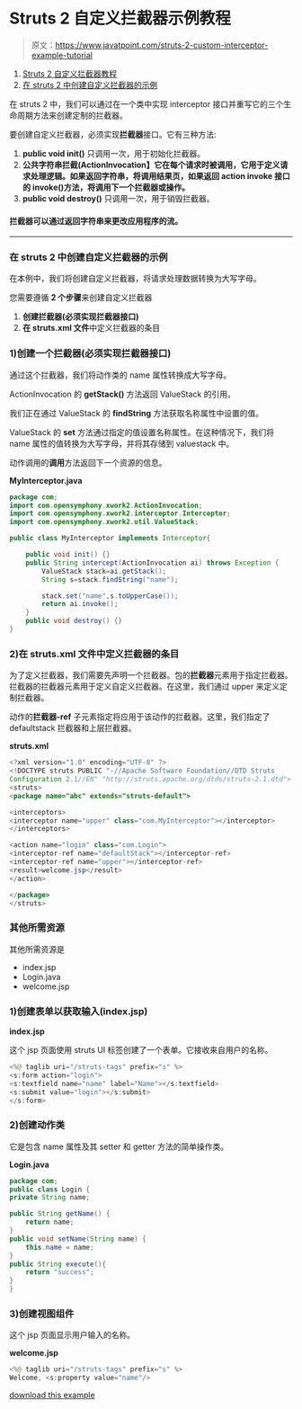 # Struts 2 自定义拦截器示例教程

> 原文：<https://www.javatpoint.com/struts-2-custom-interceptor-example-tutorial>

1.  [Struts 2 自定义拦截器教程](#)
2.  [在 struts 2 中创建自定义拦截器的示例](ex)

在 struts 2 中，我们可以通过在一个类中实现 interceptor 接口并重写它的三个生命周期方法来创建定制的拦截器。

要创建自定义拦截器，必须实现**拦截器**接口。它有三种方法:

1.  **public void init()** 只调用一次，用于初始化拦截器。
2.  **公共字符串拦截(ActionInvocation】它在每个请求时被调用，它用于定义请求处理逻辑。如果返回字符串，将调用结果页，如果返回 action invoke 接口的 invoke()方法，将调用下一个拦截器或操作。**
3.  **public void destroy()** 只调用一次，用于销毁拦截器。

#### 拦截器可以通过返回字符串来更改应用程序的流。

* * *

### 在 struts 2 中创建自定义拦截器的示例

在本例中，我们将创建自定义拦截器，将请求处理数据转换为大写字母。

您需要遵循 **2 个步骤**来创建自定义拦截器

1.  **创建拦截器(必须实现拦截器接口)**
2.  **在 struts.xml 文件**中定义拦截器的条目

### 1)创建一个拦截器(必须实现拦截器接口)

通过这个拦截器，我们将动作类的 name 属性转换成大写字母。

ActionInvocation 的 **getStack()** 方法返回 ValueStack 的引用。

我们正在通过 ValueStack 的 **findString** 方法获取名称属性中设置的值。

ValueStack 的 **set** 方法通过指定的值设置名称属性。在这种情况下，我们将 name 属性的值转换为大写字母，并将其存储到 valuestack 中。

动作调用的**调用**方法返回下一个资源的信息。

**MyInterceptor.java**

```java
package com;
import com.opensymphony.xwork2.ActionInvocation;
import com.opensymphony.xwork2.interceptor.Interceptor;
import com.opensymphony.xwork2.util.ValueStack;

public class MyInterceptor implements Interceptor{

	public void init() {}
	public String intercept(ActionInvocation ai) throws Exception {
		ValueStack stack=ai.getStack();
		String s=stack.findString("name");

		stack.set("name",s.toUpperCase());
		return ai.invoke();
	}
	public void destroy() {}
}

```

### 2)在 struts.xml 文件中定义拦截器的条目

为了定义拦截器，我们需要先声明一个拦截器。包的**拦截器**元素用于指定拦截器。拦截器的拦截器元素用于定义自定义拦截器。在这里，我们通过 upper 来定义定制拦截器。

动作的**拦截器-ref** 子元素指定将应用于该动作的拦截器。这里，我们指定了 defaultstack 拦截器和上层拦截器。

**struts.xml**

```java
<?xml version="1.0" encoding="UTF-8" ?>
<!DOCTYPE struts PUBLIC "-//Apache Software Foundation//DTD Struts
Configuration 2.1//EN" "http://struts.apache.org/dtds/struts-2.1.dtd">
<struts>
<package name="abc" extends="struts-default">

<interceptors>
<interceptor name="upper" class="com.MyInterceptor"></interceptor>
</interceptors>

<action name="login" class="com.Login">
<interceptor-ref name="defaultStack"></interceptor-ref>
<interceptor-ref name="upper"></interceptor-ref>
<result>welcome.jsp</result>
</action>

</package>
</struts>    

```

### 其他所需资源

其他所需资源是

*   index.jsp
*   Login.java
*   welcome.jsp

### 1)创建表单以获取输入(index.jsp)

**index.jsp**

这个 jsp 页面使用 struts UI 标签创建了一个表单。它接收来自用户的名称。

```java
<%@ taglib uri="/struts-tags" prefix="s" %>
<s:form action="login">
<s:textfield name="name" label="Name"></s:textfield>
<s:submit value="login"></s:submit>
</s:form>

```

### 2)创建动作类

它是包含 name 属性及其 setter 和 getter 方法的简单操作类。

**Login.java**

```java
package com;
public class Login {
private String name;

public String getName() {
	return name;
}
public void setName(String name) {
	this.name = name;
}
public String execute(){
	return "success";
}
}

```

### 3)创建视图组件

这个 jsp 页面显示用户输入的名称。

**welcome.jsp**

```java
<%@ taglib uri="/struts-tags" prefix="s" %>
Welcome, <s:property value="name"/>

```

[download this example](https://static.javatpoint.com/src/st/custominterceptor.zip)